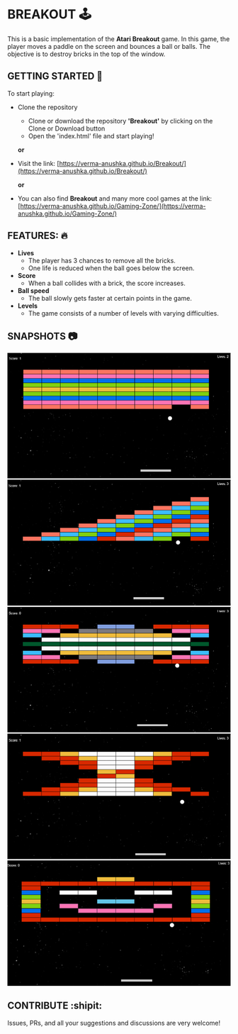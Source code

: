 # BREAKOUT :joystick:
This is a basic implementation of the **Atari Breakout** game. In this game, the player moves a paddle on the screen and bounces a ball or balls. The objective is to destroy bricks in the top of the window.


## GETTING STARTED :pencil:
To start playing:
  - Clone the repository 
    - Clone or download the repository **'Breakout'** by clicking on the Clone or Download button
    - Open the 'index.html' file and start playing!
    
    **or**

  - Visit the link: [https://verma-anushka.github.io/Breakout/](https://verma-anushka.github.io/Breakout/)
  
    **or**
  
- You can also find **Breakout** and many more cool games at the link: 
[https://verma-anushka.github.io/Gaming-Zone/](https://verma-anushka.github.io/Gaming-Zone/)


## FEATURES: :fire:
- **Lives**
    - The player has 3 chances to remove all the bricks. 
    - One life is reduced when the ball goes below the screen.
- **Score**
   - When a ball collides with a brick, the score increases.
- **Ball speed**
   - The ball slowly gets faster at certain points in the game.
- **Levels**
   - The game consists of a number of levels with varying difficulties.
   

## SNAPSHOTS :camera:
![Breakout](/images/breakout_1.png)
![Breakout](/images/breakout_2.png)
![Breakout](/images/breakout_3.png)
![Breakout](/images/breakout_4.png)
![Breakout](/images/breakout_5.png)


## CONTRIBUTE :shipit:
Issues, PRs, and all your suggestions and discussions are very welcome!

